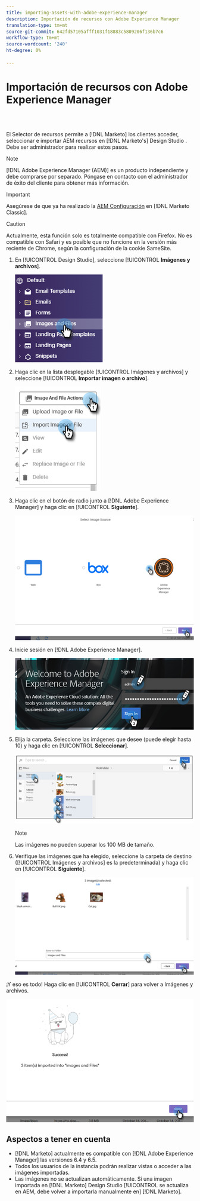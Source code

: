 ```yaml
---
title: importing-assets-with-adobe-experience-manager
description: Importación de recursos con Adobe Experience Manager
translation-type: tm+mt
source-git-commit: 642fd57105afff1031f18883c5809206f136b7c6
workflow-type: tm+mt
source-wordcount: '240'
ht-degree: 0%

---
```



# Importación de recursos con Adobe Experience Manager

<br> 

El Selector de recursos permite a [!DNL Marketo] los clientes acceder, seleccionar e importar AEM recursos en [!DNL Marketo's] Design Studio . Debe ser administrador para realizar estos pasos.

>[!NOTE]
>[!DNL Adobe Experience Manager (AEM)] es un producto independiente y debe comprarse por separado. Póngase en contacto con el administrador de éxito del cliente para obtener más información.

>[!IMPORTANT]
>Asegúrese de que ya ha realizado la [AEM Configuración](https://docs.marketo.com/x/FwPLAQ) en [!DNL Marketo Classic].

>[!CAUTION]
>
>Actualmente, esta función solo es totalmente compatible con Firefox. No es compatible con Safari y es posible que no funcione en la versión más reciente de Chrome, según la configuración de la cookie SameSite.

1. En [!UICONTROL Design Studio], seleccione [!UICONTROL **Imágenes y archivos**].

   ![Imagen uno](/help/sky/assets/design-studio/importing-assets-with-adobe-experience-manager/importing-assets-with-adobe-experience-manager-1.png)

1. Haga clic en la lista desplegable [!UICONTROL Imágenes y archivos] y seleccione [!UICONTROL **Importar imagen o archivo**].

   ![Imagen dos](/help/sky/assets/design-studio/importing-assets-with-adobe-experience-manager/importing-assets-with-adobe-experience-manager-2.png)

1. Haga clic en el botón de radio junto a [!DNL Adobe Experience Manager] y haga clic en [!UICONTROL **Siguiente**].

   ![Imagen tres](/help/sky/assets/design-studio/importing-assets-with-adobe-experience-manager/importing-assets-with-adobe-experience-manager-3.png)

1. Inicie sesión en [!DNL Adobe Experience Manager].

   ![Imagen Cuatro](/help/sky/assets/design-studio/importing-assets-with-adobe-experience-manager/importing-assets-with-adobe-experience-manager-4.png)

1. Elija la carpeta. Seleccione las imágenes que desee (puede elegir hasta 10) y haga clic en [!UICONTROL **Seleccionar**].

   ![Imagen cinco](/help/sky/assets/design-studio/importing-assets-with-adobe-experience-manager/importing-assets-with-adobe-experience-manager-5.png)

   >[!NOTE]
   >
   >Las imágenes no pueden superar los 100 MB de tamaño.

1. Verifique las imágenes que ha elegido, seleccione la carpeta de destino ([!UICONTROL Imágenes y archivos] es la predeterminada) y haga clic en [!UICONTROL **Siguiente**].

   ![Imagen seis](/help/sky/assets/design-studio/importing-assets-with-adobe-experience-manager/importing-assets-with-adobe-experience-manager-6.png)

¡Y eso es todo! Haga clic en [!UICONTROL **Cerrar**] para volver a Imágenes y archivos.

![Imagen siete](/help/sky/assets/design-studio/importing-assets-with-adobe-experience-manager/importing-assets-with-adobe-experience-manager-7.png)

## Aspectos a tener en cuenta

* [!DNL Marketo] actualmente es compatible con [!DNL Adobe Experience Manager] las versiones 6.4 y 6.5.
* Todos los usuarios de la instancia podrán realizar vistas o acceder a las imágenes importadas.
* Las imágenes no se actualizan automáticamente. Si una imagen importada en [!DNL Marketo] Design Studio [!UICONTROL se actualiza en AEM, debe volver a importarla manualmente en] [!DNL Marketo].

